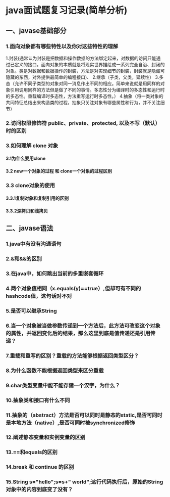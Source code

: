 # java面试题复习记录(简单分析)



## 一、javase基础部分

### 1.面向对象都有哪些特性以及你对这些特性的理解 

1.封装(通常认为封装是把数据和操作数据的方法绑定起来，对数据的访问只能通过已定义的接口。面向对象的本质就是将现实世界描绘成一系列完全自治、封闭的对象。类是对数据和数据操作的封装，方法是对实现细节的封装，封装就是隐藏可隐藏的东西，对外提供最简单的编程接口)、
2.继承（子类，父类，延续性）
3.多态（允许不同子类型的对象对同一消息作出不同的相应。简单来说就是用同样的对象引用调用同样的方法但是做了不同的事情。多态性分为编译时的多态性和运行时的多态性。重载编译时多态性，方法重写运行时多态性。）
4.抽象（将一类对象的共同特征总结出来构造类的过程，抽象只关注对象有哪些属性和行为，并不关注细节）

### 2.访问权限修饰符 public、private、protected, 以及不写（默认）时的区别 

### 3.如何理解 clone 对象

#### 3.1为什么要用clone 

#### 3.2 new一个对象的过程 和 clone一个对象的过程区别

### 3.3 clone对象的使用

#### 3.3.1复制对象和复制引用的区别

#### 3.3.2深拷贝和浅拷贝

## 二、javase语法

### 1.java中有没有沟通语句

### 2.&和&&的区别

### 3.在java中，如何跳出当前的多重嵌套循环

### 4.两个对象值相同（x.equals(y)==true）,但却可有不同的hashcode值，这句话对不对

### 5.是否可以继承String

### 6.当一个对象被当做参数传递到一个方法后，此方法可改变这个对象的属性，并返回变化后的结果，那么这里到底是值传递还是引用传递？

### 7.重载和重写的区别？重载的方法能够根据返回类型区分？

### 8.为什么函数不能根据返回类型来区分重载

### 9.char类型变量中能不能存储一个汉字，为什么？

### 10.抽象类和接口有什么不同

### 11.抽象的（abstract）方法是否可以同时是静态的static,是否可同时是本地方法（native）,是否可同时被synchronized修饰

### 12.阐述静态变量和实例变量的区别

### 13.==和equals的区别

### 14.break 和 continue 的区别

### 15.String s="hello";s=s+" world";这行代码执行后，原始的String对象中的内容到底变了没有？




